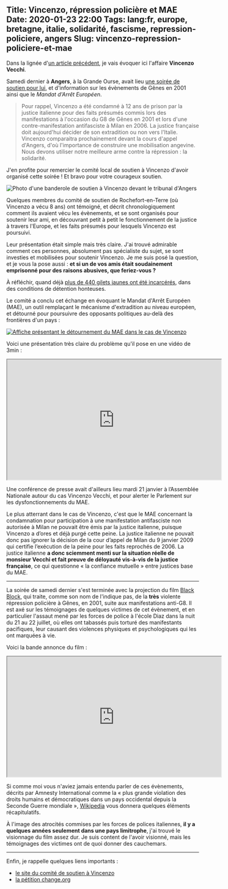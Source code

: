 Title: Vincenzo, répression policière et MAE
Date: 2020-01-23 22:00
Tags: lang:fr, europe, bretagne, italie, solidarité, fascisme, repression-policiere, angers
Slug: vincenzo-repression-policiere-et-mae
---
Dans la lignée d'[un article précédent](soutien-a-vincenzo-vecchi.html), je vais évoquer ici l'affaire **Vincenzo Vecchi**.

Samedi dernier à **Angers**, à la Grande Ourse, avait lieu [une soirée de soutien pour lui](https://alter49.org/rv/5972),
et d'information sur les évènements de Gênes en 2001 ainsi que le _Mandat d'Arrêt Européen_.

>  Pour rappel, Vincenzo a été condamné à 12 ans de prison par la justice italienne pour des faits présumés commis lors des manifestations
> à l'occasion du G8 de Gênes en 2001 et lors d'une contre-manifestation antifasciste à Milan en 2006. La justice française doit aujourd'hui
> décider de son extradition ou non vers l'Italie. Vincenzo comparaitra prochainement devant la cours d'appel d'Angers, d'où l'importance
> de construire une mobilisation angevine. Nous devons utiliser notre meilleure arme contre la répression : la solidarité.

J'en profite pour remercier le comité local de soutien à Vincenzo d'avoir organisé cette soirée !
Et bravo pour votre courageux soutien.

![Photo d'une banderole de soutien à Vincenzo devant le tribunal d'Angers](images/2020/01/banderole-soutien-vincenzo-palais-justice-angers.jpg)

Quelques membres du comité de soutien de Rochefort-en-Terre (où Vincenzo a vécu 8 ans) ont témoigné, et décrit chronologiquement
comment ils avaient vécu les évènements, et se sont organisés pour soutenir leur ami,
en découvrant petit à petit le fonctionnement de la justice à travers l'Europe,
et les faits présumés pour lesquels Vincenzo est poursuivi.

Leur présentation était simple mais très claire.
J'ai trouvé admirable comment ces personnes, absolument pas spécialiste du sujet,
se sont investies et mobilisées pour soutenir Vincenzo.
Je me suis posé la question, et je vous la pose aussi :
**et si un de vos amis était soudainement emprisonné pour des raisons abusives, que feriez-vous ?**

À réfléchir, quand déjà [plus de 440 gilets jaunes ont été incarcérés](https://www.bastamag.net/gilets-jaunes-prisonniers-politique-colere-sociale-detention-justice),
dans des conditions de détention honteuses.

Le comité a conclu cet échange en évoquant le Mandat d'Arrêt Européen (MAE),
un outil remplaçant le mécanisme d'extradition au niveau européen,
et détourné pour poursuivre des opposants politiques au-delà des frontières d'un pays :

[![Affiche présentant le détournement du MAE dans le cas de Vincenzo](images/2020/01/affiche-MAE-dans-la-tourmente-726x1024.jpg)](images/2020/01/affiche-MAE-dans-la-tourmente-726x1024.jpg)

Voici une présentation très claire du problème qu'il pose en une vidéo de 3min :

<iframe width="560" height="315" src="https://www.youtube.com/embed/a6zNArEatb4" allowfullscreen></iframe>

Une conférence de presse avait d'ailleurs lieu mardi 21 janvier à l’Assemblée Nationale autour du cas Vincenzo Vecchi,
et pour alerter le Parlement sur les dysfonctionnements du MAE.

Le plus atterrant dans le cas de Vincenzo,
c'est que le MAE concernant la condamnation pour participation à une manifestation antifasciste non autorisée à Milan
ne pouvait être émis par la justice italienne, puisque Vincenzo a d’ores et déjà purgé cette peine.
La justice italienne ne pouvait donc pas ignorer la décision de la cour d’appel de Milan du 9 janvier 2009 qui certifie l’exécution de la peine pour les faits reprochés de 2006.
La justice italienne **a donc sciemment menti sur la situation réelle de monsieur Vecchi et fait preuve de déloyauté vis-à-vis de la justice française**,
ce qui questionne « la confiance mutuelle » entre justices base du MAE.

---

La soirée de samedi dernier s'est terminée avec la projection du film [Black Block](https://www.imdb.com/title/tt2009436/),
qui traite, comme son nom de l'indique pas, de la **très** violente répression policière à Gênes, en 2001, suite aux manifestations anti-G8.
Il est axé sur les témoignages de quelques victimes de cet évènement,
et en particulier l'assaut mené par les forces de police à l'école Diaz dans la nuit du 21 au 22 juillet,
où elles ont tabassés puis torturé des manifestants pacifiques, leur causant des violences physiques et psychologiques qui les ont marquées à vie.

Voici la bande annonce du film :

<iframe width="560" height="315" src="https://www.youtube.com/embed/ZKLjeBM-ZXk&t=13" allowfullscreen></iframe>

Si comme moi vous n'aviez jamais entendu parler de ces évènements,
décrits par Amnesty International comme la « plus grande violation des droits humains et démocratiques dans un pays occidental depuis la Seconde Guerre mondiale »,
[Wikipedia](https://fr.wikipedia.org/wiki/%C3%89meutes_anti-G8_de_G%C3%AAnes_de_2001) vous donnera quelques éléments récapitulatifs.

À l'image des atrocités commises par les forces de polices italiennes,
**il y a quelques années seulement dans une pays limitrophe**,
j'ai trouvé le visionnage du film assez dur.
Je suis content de l'avoir visionné, mais les témoignages des victimes ont de quoi donner des cauchemars.

---

Enfin, je rappelle quelques liens importants :

- [le site du comité de soutien à Vincenzo](https://www.comite-soutien-vincenzo.org)
- [la pétition change.org](https://www.change.org/p/soci%C3%A9t%C3%A9-civile-libert%C3%A9-pour-vincenzo-vecchi?recruiter=993659191&recruited_by_id=2cceeeb0-c2bc-11e9-9d01-efeb0a57e58f&utm_source=share_petition&utm_medium=copylink&utm_campaign=petition_dashboard&utm_content=bandit-starter_cl_share_content_fr-fr%3Av5)
